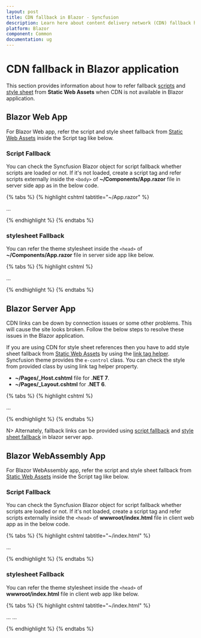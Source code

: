 ```yaml
---
layout: post
title: CDN fallback in Blazor - Syncfusion
description: Learn here about content delivery network (CDN) fallback handling in Blazor Server and WebAssembly (WASM) apps.
platform: Blazor
component: Common
documentation: ug
---
```


# CDN fallback in Blazor application

This section provides information about how to refer fallback [scripts](https://blazor.syncfusion.com/documentation/common/adding-script-references#static-web-assets) and [style sheet](https://blazor.syncfusion.com/documentation/appearance/themes#static-web-assets) from **Static Web Assets** when CDN is not available in Blazor application.

## Blazor Web App

For Blazor Web app, refer the script and style sheet fallback from [Static Web Assets](https://blazor.syncfusion.com/documentation/common/adding-script-references#static-web-assets) inside the Script tag like below.

### Script Fallback

You can check the Syncfusion Blazor object for script fallback whether scripts are loaded or not. If it's not loaded, create a script tag and refer scripts externally inside the `<body>` of **~/Components/App.razor** file in server side app as in the below code.

{% tabs %}
{% highlight cshtml tabtitle="~/App.razor" %}

<body>
    ...
    <script src="https://cdn.syncfusion.com/blazor/{{ site.blazorversion }}/syncfusion-blazor.min.js" type="text/javascript"></script>
    <script>
    if (!window.sfBlazor) { // the Syncfusion Blazor object is not present
        var fallbackScript = document.createElement("script");
        fallbackScript.setAttribute("src", "_content/Syncfusion.Blazor.Core/scripts/syncfusion-blazor.min.js"); // path to static assets from the individual NuGet packages
        document.getElementsByTagName("body")[0].appendChild(fallbackScript);
    }
    </script>
</body>

{% endhighlight %}
{% endtabs %}

### stylesheet Fallback

You can refer the theme stylesheet inside the `<head>` of **~/Components/App.razor** file in server side app like below.

{% tabs %}
{% highlight cshtml %}

<head>
    ...
    <link rel="stylesheet" href="https://cdn.syncfusion.com/blazor/{{ site.blazorversion }}/styles/bootstrap5.css"
    asp-fallback-href="_content/Syncfusion.Blazor.Themes/bootstrap5.css"
    asp-fallback-test-class="e-control"
    asp-fallback-test-property="font-size"
    asp-fallback-test-value="12px" />
</head>

{% endhighlight %}
{% endtabs %}

## Blazor Server App

CDN links can be down by connection issues or some other problems. This will cause the site looks broken. Follow the below steps to resolve these issues in the Blazor application.

If you are using CDN for style sheet references then you have to add style sheet fallback from [Static Web Assets](https://blazor.syncfusion.com/documentation/common/adding-script-references#static-web-assets) by using the [link tag helper](https://learn.microsoft.com/en-us/aspnet/core/mvc/views/tag-helpers/built-in/link-tag-helper?view=aspnetcore-7.0). Syncfusion theme provides the `e-control` class. You can check the style from provided class by using link tag helper property.

* **~/Pages/_Host.cshtml** file for **.NET 7**.
* **~/Pages/_Layout.cshtml** for **.NET 6**.

{% tabs %}
{% highlight cshtml %}

<head>
    ...
    <link rel="stylesheet" href="https://cdn.syncfusion.com/blazor/{{ site.blazorversion }}/styles/bootstrap5.css"
    asp-fallback-href="_content/Syncfusion.Blazor.Themes/bootstrap5.css"
    asp-fallback-test-class="e-control"
    asp-fallback-test-property="font-size"
    asp-fallback-test-value="12px" />
</head>

{% endhighlight %}
{% endtabs %}

N> Alternately, fallback links can be provided using [script fallback](#script-fallback) and [style sheet fallback](#style-sheet-fallback) in blazor server app.

## Blazor WebAssembly App

For Blazor WebAssembly app, refer the script and style sheet fallback from [Static Web Assets](https://blazor.syncfusion.com/documentation/common/adding-script-references#static-web-assets) inside the Script tag like below.

### Script Fallback

You can check the Syncfusion Blazor object for script fallback whether scripts are loaded or not. If it's not loaded, create a script tag and refer scripts externally inside the `<head>` of **wwwroot/index.html** file in client web app as in the below code.

{% tabs %}
{% highlight cshtml tabtitle="~/index.html" %}

<head>
    ...
    <script src="https://cdn.syncfusion.com/blazor/{{ site.blazorversion }}/syncfusion-blazor.min.js" type="text/javascript"></script>
    <script>
    if (!window.sfBlazor) { // the Syncfusion Blazor object is not present
        var fallbackScript = document.createElement("script");
        fallbackScript.setAttribute("src", "_content/Syncfusion.Blazor.Core/scripts/syncfusion-blazor.min.js"); // path to static assets from the Syncfusion package
        document.getElementsByTagName("head")[0].appendChild(fallbackScript);
    }
    </script>
</head>

{% endhighlight %}
{% endtabs %}

### stylesheet Fallback

You can refer the theme stylesheet inside the `<head>` of **wwwroot/index.html** file in client web app like below.

{% tabs %}
{% highlight cshtml tabtitle="~/index.html" %}

<head>
    ...
    <link href="https://cdn.syncfusion.com/blazor/{{ site.blazorversion }}/styles/bootstrap5.css" rel="stylesheet" />
</head>

<body>
    ...
    <script>
    function cdnStyleTest() {
        var testElem = document.createElement("div");
        testElem.className = "e-control"; // Syncfusion themes provides the e-control class
        document.body.appendChild(testElem);
        var testFontSize = window.getComputedStyle(testElem).getPropertyValue("font-size");
        if (testFontSize !== "12px") {
            // CDN failed
            var fallbackStyle = document.createElement("link");
            fallbackStyle.setAttribute("rel", "stylesheet");
            fallbackStyle.setAttribute("type", "text/css");
            fallbackStyle.setAttribute("href", "_content/Syncfusion.Blazor.Themes/bootstrap5.css"); // URL to the static asset from the individual NuGet packages
            document.getElementsByTagName("head")[0].appendChild(fallbackStyle);
            }
            document.body.removeChild(testElem);
        }
        cdnStyleTest();
    </script>
</body>

{% endhighlight %}
{% endtabs %}
